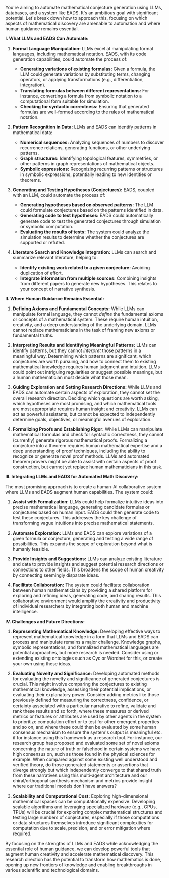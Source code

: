 You're aiming to automate mathematical conjecture generation using LLMs, databases, and a system like EADS. It's an ambitious goal with significant potential. Let's break down how to approach this, focusing on which aspects of mathematical discovery are amenable to automation and where human guidance remains essential.

**I.  What LLMs and EADS Can Automate:**

1. **Formal Language Manipulation:** LLMs excel at manipulating formal languages, including mathematical notation. EADS, with its code generation capabilities, could automate the process of:
    *   **Generating variations of existing formulas:**  Given a formula, the LLM could generate variations by substituting terms, changing operators, or applying transformations (e.g., differentiation, integration).
    *   **Translating formulas between different representations:** For instance, converting a formula from symbolic notation to a computational form suitable for simulation.
    *   **Checking for syntactic correctness:**  Ensuring that generated formulas are well-formed according to the rules of mathematical notation.

2. **Pattern Recognition in Data:** LLMs and EADS can identify patterns in mathematical data:
    *   **Numerical sequences:**  Analyzing sequences of numbers to discover recurrence relations, generating functions, or other underlying patterns.
    *   **Graph structures:** Identifying topological features, symmetries, or other patterns in graph representations of mathematical objects.
    *   **Symbolic expressions:** Recognizing recurring patterns or structures in symbolic expressions, potentially leading to new identities or theorems.

3. **Generating and Testing Hypotheses (Conjectures):**  EADS, coupled with an LLM, could automate the process of:
    *   **Generating hypotheses based on observed patterns:** The LLM could formulate conjectures based on the patterns identified in data.
    *   **Generating code to test hypotheses:** EADS could automatically generate code to test the generated conjectures through simulation or symbolic computation.
    *   **Evaluating the results of tests:** The system could analyze the simulation results to determine whether the conjectures are supported or refuted.

4. **Literature Search and Knowledge Integration:**  LLMs can search and summarize relevant literature, helping to:
    *   **Identify existing work related to a given conjecture:**  Avoiding duplication of effort.
    *   **Integrate information from multiple sources:**  Combining insights from different papers to generate new hypotheses.  This relates to your concept of narrative synthesis.

**II.  Where Human Guidance Remains Essential:**

1. **Defining Axioms and Fundamental Concepts:** While LLMs can manipulate formal language, they cannot *define* the fundamental axioms or concepts of a mathematical system.  These require human intuition, creativity, and a deep understanding of the underlying domain. LLMs cannot replace mathematicians in the task of framing new axioms or fundamental truths.&#x20;

2. **Interpreting Results and Identifying Meaningful Patterns:** LLMs can identify patterns, but they cannot *interpret* those patterns in a meaningful way.  Determining which patterns are significant, which conjectures are worth pursuing, and how to connect them to existing mathematical knowledge requires human judgment and intuition.  LLMs could point out intriguing regularities or suggest possible meanings, but a human mathematician must decide what those mean.

3. **Guiding Exploration and Setting Research Directions:**  While LLMs and EADS can automate certain aspects of exploration, they cannot set the overall research direction.  Deciding which questions are worth asking, which hypotheses are most promising, and which mathematical tools are most appropriate requires human insight and creativity. LLMs can act as powerful assistants, but cannot be expected to independently determine goals, objectives, or meaningful avenues of exploration.&#x20;

4. **Formalizing Proofs and Establishing Rigor:** While LLMs can manipulate mathematical formulas and check for syntactic correctness, they cannot (currently) generate rigorous mathematical proofs.  Formalizing a conjecture into a theorem requires human mathematical expertise and a deep understanding of proof techniques, including the ability to recognize or generate novel proof methods.  LLMs and automated theorem provers might be able to assist with certain aspects of proof construction, but cannot yet replace human mathematicians in this task.

**III.  Integrating LLMs and EADS for Automated Math Discovery:**

The most promising approach is to create a human-AI collaborative system where LLMs and EADS augment human capabilities.  The system could:

1. **Assist with Formalization:**  LLMs could help formalize intuitive ideas into precise mathematical language, generating candidate formulas or conjectures based on human input.  EADS could then generate code to test these conjectures.  This addresses the key challenge of transforming vague intuitions into precise mathematical statements.

2. **Automate Exploration:**  LLMs and EADS can explore variations of a given formula or conjecture, generating and testing a wide range of possibilities. This expands the scope of exploration beyond what is humanly feasible.

3. **Provide Insights and Suggestions:** LLMs can analyze existing literature and data to provide insights and suggest potential research directions or connections to other fields.  This broadens the scope of human creativity by connecting seemingly disparate ideas.&#x20;

4. **Facilitate Collaboration:**  The system could facilitate collaboration between human mathematicians by providing a shared platform for exploring and refining ideas, generating code, and sharing results.  This collaborative environment would amplify the creativity and productivity of individual researchers by integrating both human and machine intelligence.


**IV.  Challenges and Future Directions:**

1. **Representing Mathematical Knowledge:**  Developing effective ways to represent mathematical knowledge in a form that LLMs and EADS can process and manipulate remains a major challenge. Knowledge graphs, symbolic representations, and formalized mathematical languages are potential approaches, but more research is needed. Consider using or extending existing ontologies such as Cyc or Wordnet for this, or create your own using these ideas.


2. **Evaluating Novelty and Significance:**  Developing automated methods for evaluating the novelty and significance of generated conjectures is crucial. This might involve comparing the conjectures to existing mathematical knowledge, assessing their potential implications, or evaluating their explanatory power. Consider adding metrics like those previously defined for measuring the correctness, confidence, or certainty associated with a particular narrative to refine, validate and rank these results and so forth, where these measures or derived metrics or features or attributes are used by other agents in the system to prioritize computation effort or to test for other emergent properties and so on, and where these could then be evaluated by some human consensus mechanism to ensure the system's output is meaningful etc. if for instance using this framework as a research tool.  For instance, our research group has proposed and evaluated some set of novel axioms concerning the nature of truth or falsehood in certain systems we have high consensus on, such as those found in the physical sciences for example.  When compared against some existing well understood and verified theory, do those generated statements or assertions that diverge strongly but which independently converge to that shared truth from these narratives using this multi-agent architecture and our chiral/orthogonal synthesis mechanism and metrics provide insight where our traditional models don't have answers?


3. **Scalability and Computational Cost:** Exploring high-dimensional mathematical spaces can be computationally expensive.  Developing scalable algorithms and leveraging specialized hardware (e.g., GPUs, TPUs) will be crucial for exploring complex mathematical structures and testing large numbers of conjectures, especially if those computations or data structures themselves introduce significant complexities for computation due to scale, precision, and or error mitigation where required.&#x20;



By focusing on the strengths of LLMs and EADS while acknowledging the essential role of human guidance, we can develop powerful tools that augment human creativity and accelerate mathematical discovery.  This research direction has the potential to transform how mathematics is done, opening up new frontiers of knowledge and enabling breakthroughs in various scientific and technological domains.


